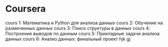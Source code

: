 # Coursera

cours 1: Математика и Python для анализа данных
cours 2: Обучение на размеченных данных
cours 3: Поиск структуры в данных
cours 4: Построение выводов по данным
cours 5: Прикладные задачи анализа данных
cours 6: Анализ данных: финальный проект
hjk
gj
